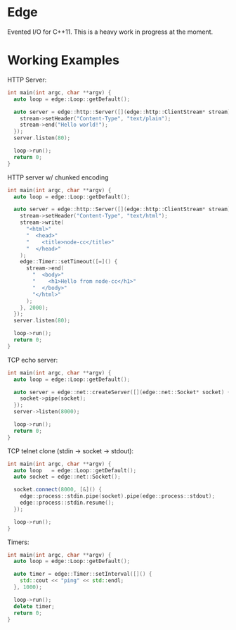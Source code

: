 Edge
=======
Evented I/O for C++11. This is a heavy work in progress at the moment.

Working Examples
================

HTTP Server:
```c++
int main(int argc, char **argv) {
  auto loop = edge::Loop::getDefault();

  auto server = edge::http::Server([](edge::http::ClientStream* stream) {
    stream->setHeader("Content-Type", "text/plain");
    stream->end("Hello world!");
  });
  server.listen(80);

  loop->run();
  return 0;
}
```

HTTP server w/ chunked encoding
```c++
int main(int argc, char **argv) {
  auto loop = edge::Loop::getDefault();

  auto server = edge::http::Server([](edge::http::ClientStream* stream) {
    stream->setHeader("Content-Type", "text/html");
    stream->write(
      "<html>"
      "  <head>"
      "    <title>node-cc</title>"
      "  </head>"
    );
    edge::Timer::setTimeout([=]() {
      stream->end(
        "  <body>"
        "    <h1>Hello from node-cc</h1>"
        "  </body>"
        "</html>"
      );
    }, 2000);
  });
  server.listen(80);

  loop->run();
  return 0;
}
```

TCP echo server:
```c++
int main(int argc, char **argv) {
  auto loop = edge::Loop::getDefault();

  auto server = edge::net::createServer([](edge::net::Socket* socket) {
    socket->pipe(socket);
  });
  server->listen(8000);

  loop->run();
  return 0;
}
```

TCP telnet clone (stdin -> socket -> stdout):
```c++
int main(int argc, char **argv) {
  auto loop   = edge::Loop::getDefault();
  auto socket = edge::net::Socket();

  socket.connect(8000, [&]() {
    edge::process::stdin.pipe(socket).pipe(edge::process::stdout);
    edge::process::stdin.resume();
  });

  loop->run();
}
```

Timers:
```c++
int main(int argc, char **argv) {
  auto loop = edge::Loop::getDefault();

  auto timer = edge::Timer::setInterval([]() {
    std::cout << "ping" << std::endl;
  }, 1000);

  loop->run();
  delete timer;
  return 0;
}
```